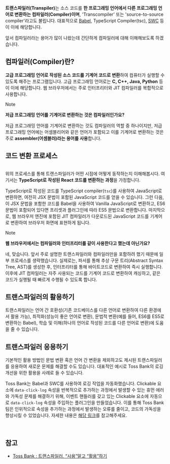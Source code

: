<strong>트랜스파일러(Transpiler)</strong>는 소스 코드를 **한 프로그래밍 언어에서
다른 프로그래밍 언어로 변환하는 컴파일러(Compiler)이며**, 'Transcompiler’ 또는
'source-to-source compiler'라고도 불립니다. 대표적으로
[Babel](https://babeljs.io/), TypeScript Compiler(tsc), [SWC](https://swc.rs/)
등이 이에 해당합니다.

앞서 컴파일러라는 용어가 많이 나왔는데 간단하게 컴파일러에 대해 이해해보도록 하겠습니다.

## 컴파일러(Compiler)란?

**고급 프로그래밍 언어로 작성된 소스 코드를 기계어 코드로 변환**하여 컴퓨터가 실행할 수 있도록 해주는 프로그램입니다. 고급 프로그래밍 언어로는 **C, C++, Java, Python** 등이 이에 해당합니다. 웹 브라우저에서는 주로 인터프리터와 JIT 컴파일러를 복합적으로 사용합니다.

> [!NOTE]
>
> **저급 프로그래밍 언어를 기계어로 변환하는 것은 컴파일러인가요?**
>
> 저급 프로그래밍 언어를 기계어로 변환하는 것도 컴파일러의 역할 중 하나이지만, 저급 프로그래밍 언어에는 어셈블리어와 같은 언어가 포함되고 이를 기계어로 변환하는 것은 주로 **assembler(어셈블러)라는 용어를 사용**합니다.

## 코드 변환 프로세스

<Image fileName="process.png" />

위의 프로세스를 통해 트랜스파일러가 어떤 시점에 어떻게 동작하는지 이해해봅시다. 여기서는 **TypeScript로 작성된 React 코드를 변환하는 과정**을 가정합니다.

TypeScript로 작성된 코드를 TypeScript compiler(`tsc`)를 사용하여 JavaScript로 변환하면, 여전히 JSX 문법이 포함된 JavaScript 코드를 얻을 수 있습니다. 그런 다음, 이 JSX 문법을 포함한 코드를 Babel을 사용하여 Vanilla JavaScript로 변환하고, ES6 문법이 포함되어 있다면 프리셋과 플러그인에 따라 ES5 문법으로 변환합니다. 마지막으로, 웹 브라우저 엔진에 포함된 JIT 컴파일러가 다운로드된 JavaScript 코드를 기계어로 변환하여 브라우저 화면에 표현하게 됩니다.

> [!NOTE]
>
> **웹 브라우저에서는 컴파일러와 인터프리터를 같이 사용한다고 했는데 아닌가요?**
>
> 네, 맞습니다. 앞서 주로 설명한 트랜스파일러와 컴파일러만을 포함하려 했기 때문에 일부 프로세스를 생략했습니다. 실제로는, 파서를 통해 추상 구문 트리(Abstract Syntax Tree, AST)를 생성한 후, 인터프리터를 통해 바이트코드로 변환하여 즉시 실행합니다. 이후에 JIT 컴파일러는 자주 사용되는 코드를 기계어 코드로 변환하여 캐싱하고, 같은 코드가 실행될 때 빠르게 수행될 수 있도록 합니다.

## 트랜스파일러의 활용하기

트랜스파일러는 언어 간 호환성(기존 코드베이스를 다른 언어로 변환하여 다른 환경에서 활용 가능), 최적화(성능이 좋은 언어로 변환), 문법적 변환(예를 들어, ES6를 ES5로 변환하는 Babel), 학습 및 이해(하나의 언어로 작성된 코드를 다른 언어로 변환)에 도움을 줄 수 있습니다.

## 트랜스파일러 응용하기

기본적인 활용 방법인 문법 변환 혹은 언어 간 변환을 제외하고도 제시된 트랜스파일러를 응용하여 새로운 문제를 해결할 수도 있습니다. 대표적인 예시로 Toss Bank의 로깅 개선을 위한 활용을 사례로 들 수 있습니다.

Toss Bank는 Babel과 SWC를 사용하여 로깅 작업을 자동화했습니다. Clickable 요소에 `data-click-log` 속성을 반복적으로 추가하는 과정에서 발생할 수 있는 휴먼 에러와 가독성 문제를 해결하기 위해, 이벤트 핸들러를 갖고 있는 Clickable 요소에 자동으로 `data-click-log` 속성을 주입하는 플러그인을 만들었습니다. 이를 통해 Toss Bank 팀은 인위적으로 속성을 추가하는 과정에서 발생하는 오류를 줄이고, 코드의 가독성을 향상시킬 수 있었습니다. 자세한 내용은 [해당 링크](https://toss.tech/article/27750)를 참고해주세요.

<br />

## 참고

- [Toss Bank : 트랜스파일러, “사용”말고 “활용”하기](https://toss.tech/article/27750)
